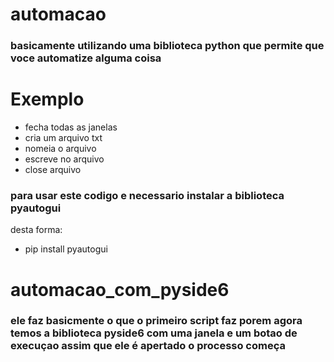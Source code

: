 # automacao
### basicamente utilizando uma biblioteca python que permite que voce automatize alguma coisa

# Exemplo
- fecha todas as janelas 
- cria um arquivo txt
- nomeia o arquivo
- escreve no arquivo
- close arquivo

### para usar este codigo e necessario instalar a biblioteca pyautogui

desta forma:

- pip install pyautogui

# automacao_com_pyside6

### ele faz basicmente o que o primeiro script faz porem agora temos a biblioteca pyside6 com uma janela e um botao de execuçao assim que ele é apertado o processo começa
